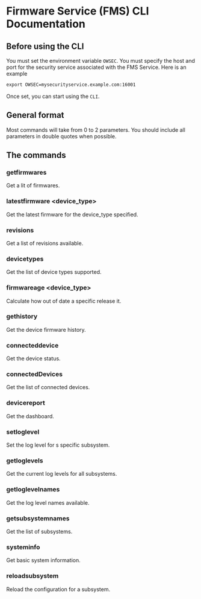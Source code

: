 # Firmware Service (FMS) CLI Documentation

## Before using the CLI
You must set the environment variable `OWSEC`. You must specify the host and port for the security service 
associated with the FMS Service. Here is an example
```csh
export OWSEC=mysecurityservice.example.com:16001
```
Once set, you can start using the `CLI`.

## General format
Most commands will take from 0 to 2 parameters. You should include all parameters in double quotes when possible.

## The commands
### getfirmwares
Get a lit of firmwares.

### latestfirmware <device_type>
Get the latest firmware for the device_type specified.

### revisions
Get a list of revisions available.

### devicetypes
Get the list of device types supported.

### firmwareage <device_type> <revision>   
Calculate how out of date a specific release it.

### gethistory <device serial number>
Get the device firmware history.

### connecteddevice <device serial number> 
Get the device status.

### connectedDevices
Get the list of connected devices.

### devicereport
Get the dashboard.

### setloglevel <subsystem> <loglevel>     
Set the log level for s specific subsystem.

### getloglevels
Get the current log levels for all subsystems.

### getloglevelnames
Get the log level names available.

### getsubsystemnames
Get the list of subsystems.

### systeminfo
Get basic system information.

### reloadsubsystem <subsystem name>       
Reload the configuration for a subsystem.

